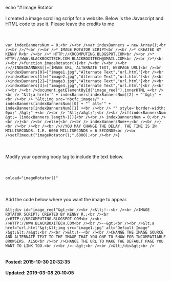 echo "# Image Rotator<br /><br />I created a image scrolling script for a website. Below is the Javascript and HTML code to use it. Please leave the credits to me<br /><br /><br /><br />```var indexBannersNum = 0;<br /><br />var indexBanners = new Array();<br /><br />/*<br /><br />* IMAGE ROTATOR SCRIPT<br /><br />* CREATED BY KENNY R<br /><br />* HTTP://KRCOMPUTING.BLOGSPOT.COM<br /><br />* HTTP://WWW.BLACKBOXITECH.COM BLACKBOXITECH@GMAIL.COM<br /><br />*/<br /><br />function imageRotator(){<br /><br /><br /><br />//INDEXBANNERS[]=[IMAGE URL, ALTERNATE TEXT, WEBPAGE URL]<br /><br />indexBanners[0]=["image1.jpg","Alternate Text","url.html"]<br /><br />indexBanners[1]=["image2.jpg","Alternate Text","url.html"]<br /><br />indexBanners[2]=["image3.jpg","Alternate Text","url.html"]<br /><br />indexBanners[3]=["image4.jpg","Alternate Text","url.html"]<br /><br /><br /><br />document.getElementById("image_reel").innerHTML =<br /><br /> "&lt;a href='" + indexBanners[indexBannersNum][2] + "'&gt;" +<br /><br /> "&lt;img src='nbcfc_images/" + indexBanners[indexBannersNum][0] + "' alt='" + indexBanners[indexBannersNum][1] +<br /><br /> "' style='border-width: 0px;' /&gt;" +<br /><br /> "&lt;/a&gt;";<br /><br />if(indexBannersNum &gt;= (indexBanners.length-1)){<br /><br /> indexBannersNum = 0;<br /><br />}<br /><br />else{<br /><br /> indexBannersNum++;<br /><br />}<br /><br /><br /><br />//YOU MAY CHANGE THE DELAY. THE TIME IS IN MILLISECONDS. I.E. 6000 MILLISECONDS = 6 SECONDS<br /><br />setTimeout("imageRotator();",6000);<br /><br />}```<br /><br /><br /><br />Modify your opening body tag to include the text below.<br /><br /><br /><br />```onload="imageRotator()"```<br /><br /><br /><br />Add the code below where you want the image to appear.<br /><br />```&lt;div id="image_reel"&gt;<br /><br />&lt;!--<br /><br />IMAGE ROTATOR SCRIPT; CREATED BY KENNY R.;<br /><br />HTTP://KRCOMPUTING.BLOGSPOT.COM<br /><br />HTTP://WWW.BLACKBOXITECH.COM<br /><br />--&gt;<br /><br />&lt;a href="url.html"&gt;&lt;img src="image1.jpg" alt="Default Image" /&gt;&lt;/a&gt;<br /><br />&lt;!--<br /><br />CHANGE THE IMAGE SOURCE AND ALTERNATE TEXT TO THE IMAGE THAT YOU ONE TO SHOW FOR INCOMPATIABLE BROWSERS. ALSO<br /><br />CHANGE THE URL TO MAKE THE DEFAULT PAGE YOU WANT TO LINK TOO.<br /><br />--&gt;<br /><br />&lt;/div&gt;<br />```<br /><br /><br />**Posted: 2015-10-30 20:32:35**<br /><br />**Updated: 2019-03-08 20:10:05**<br /><br />
